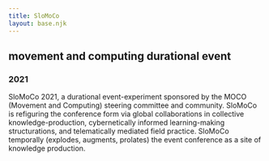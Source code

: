 ```yaml
---
title: SloMoCo
layout: base.njk
---
```


## movement and computing durational event

### 2021

SloMoCo 2021, a durational event-experiment sponsored by the MOCO (Movement and Computing) steering committee and community. SloMoCo is refiguring the conference form via global collaborations in collective knowledge-production, cybernetically informed learning-making structurations, and telematically mediated field practice. SloMoCo temporally (explodes, augments, prolates) the event conference as a site of knowledge production.
